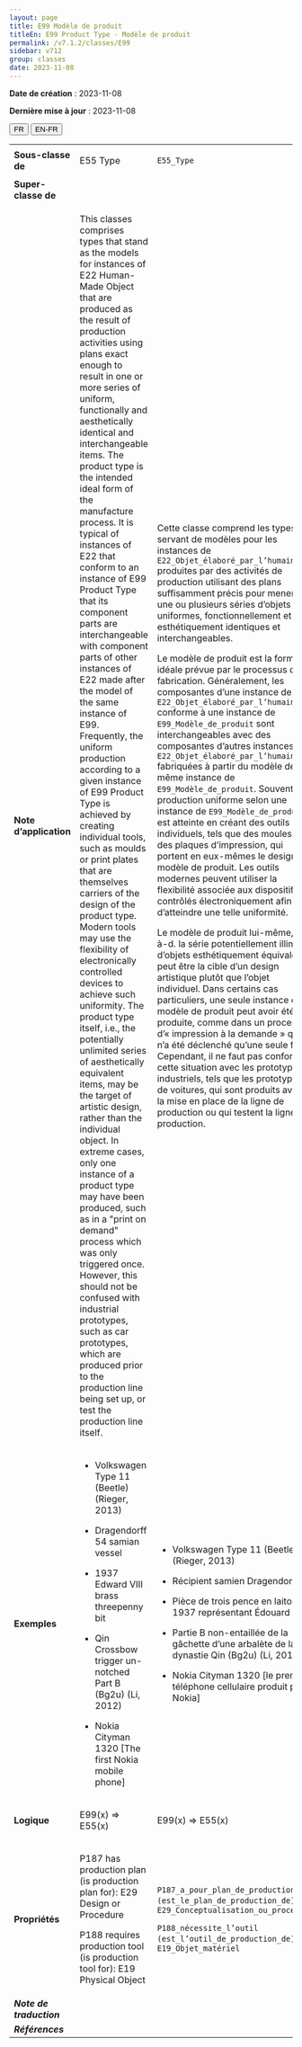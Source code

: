 ```yaml
---
layout: page
title: E99 Modèle de produit
titleEn: E99 Product Type - Modèle de produit
permalink: /v7.1.2/classes/E99
sidebar: v712
group: classes
date: 2023-11-08
---
```


**Date de création** : 2023-11-08

**Dernière mise à jour** : 2023-11-08

<div class="lang-buttons">
 <button id="fr" class="activate">FR</button>
 <button id="en-fr">EN-FR</button>
</div>

<table>
<tbody>
<tr>
<td><strong>Sous-classe de</strong></td>
<td class="en">
<p>E55 Type</p>
</td>
<td>
<p><code class="language-plaintext highlighter-rouge">E55_Type</code></p>
</td>
</tr>
<tr>
<td><strong>Super-classe de</strong></td>
<td class="en">
</td>
<td>
</td>
</tr>
<tr>
<td><strong>Note d’application</strong></td>
<td class="en">
<p>This classes comprises types that stand as the models for instances of E22 Human-Made Object that are produced as the result of production activities using plans exact enough to result in one or more series of uniform, functionally and aesthetically identical and interchangeable items. The product type is the intended ideal form of the manufacture process. It is typical of instances of E22 that conform to an instance of E99 Product Type that its component parts are interchangeable with component parts of other instances of E22 made after the model of the same instance of E99. Frequently, the uniform production according to a given instance of E99 Product Type is achieved by creating individual tools, such as moulds or print plates that are themselves carriers of the design of the product type. Modern tools may use the flexibility of electronically controlled devices to achieve such uniformity. The product type itself, i.e., the potentially unlimited series of aesthetically equivalent items, may be the target of artistic design, rather than the individual object. In extreme cases, only one instance of a product type may have been produced, such as in a "print on demand" process which was only triggered once. However, this should not be confused with industrial prototypes, such as car prototypes, which are produced prior to the production line being set up, or test the production line itself.</p>
</td>
<td>
<p>Cette classe comprend les types servant de modèles pour les instances de <code class="language-plaintext highlighter-rouge">E22_Objet_élaboré_par_l’humain</code> produites par des activités de production utilisant des plans suffisamment précis pour mener à une ou plusieurs séries d’objets uniformes, fonctionnellement et esthétiquement identiques et interchangeables. </p>
<p>Le modèle de produit est la forme idéale prévue par le processus de fabrication. Généralement, les composantes d’une instance de <code class="language-plaintext highlighter-rouge">E22_Objet_élaboré_par_l’humain</code> conforme à une instance de <code class="language-plaintext highlighter-rouge">E99_Modèle_de_produit</code> sont interchangeables avec des composantes d’autres instances de <code class="language-plaintext highlighter-rouge">E22_Objet_élaboré_par_l’humain</code> fabriquées à partir du modèle de la même instance de <code class="language-plaintext highlighter-rouge">E99_Modèle_de_produit</code>. Souvent, la production uniforme selon une instance de <code class="language-plaintext highlighter-rouge">E99_Modèle_de_produit</code> est atteinte en créant des outils individuels, tels que des moules ou des plaques d’impression, qui portent en eux-mêmes le design du modèle de produit. Les outils modernes peuvent utiliser la flexibilité associée aux dispositifs contrôlés électroniquement afin d’atteindre une telle uniformité. </p>
<p>Le modèle de produit lui-même, c.-à-d. la série potentiellement illimitée d’objets esthétiquement équivalents, peut être la cible d’un design artistique plutôt que l’objet individuel. Dans certains cas particuliers, une seule instance d’un modèle de produit peut avoir été produite, comme dans un processus d’« impression à la demande » qui n’a été déclenché qu’une seule fois. Cependant, il ne faut pas confondre cette situation avec les prototypes industriels, tels que les prototypes de voitures, qui sont produits avant la mise en place de la ligne de production ou qui testent la ligne de production. </p>
</td>
</tr>
<tr>
<td><strong>Exemples</strong></td>
<td class="en">
<ul>
<li><p>Volkswagen Type 11 (Beetle) (Rieger, 2013)</p>
</li>
<li><p>Dragendorff 54 samian vessel</p>
</li>
<li><p>1937 Edward VIII brass threepenny bit</p>
</li>
<li><p>Qin Crossbow trigger un-notched Part B (Bg2u) (Li, 2012)</p>
</li>
<li><p>Nokia Cityman 1320 [The first Nokia mobile phone]</p>
</li>
</ul>
</td>
<td>
<ul>
<li><p>Volkswagen Type 11 (Beetle) (Rieger, 2013)</p>
</li>
<li><p>Récipient samien Dragendorff 54</p>
</li>
<li><p>Pièce de trois pence en laiton de 1937 représentant Édouard VIII</p>
</li>
<li><p>Partie B non-entaillée de la gâchette d’une arbalète de la dynastie Qin (Bg2u) (Li, 2012)</p>
</li>
<li><p>Nokia Cityman 1320 [le premier téléphone cellulaire produit par Nokia]</p>
</li>
</ul>
</td>
</tr>
<tr>
<td><strong>Logique</strong></td>
<td class="en">
<p>E99(x) ⇒ E55(x)</p>
</td>
<td>
<p>E99(x) ⇒ E55(x)</p>
</td>
</tr>
<tr>
<td><strong>Propriétés</strong></td>
<td class="en">
<p>P187 has production plan (is production plan for): E29 Design or Procedure</p>
<p>P188 requires production tool (is production tool for): E19 Physical Object</p>
</td>
<td>
<p><code class="language-plaintext highlighter-rouge">P187_a_pour_plan_de_production (est_le_plan_de_production_de)</code> : <code class="language-plaintext highlighter-rouge">E29_Conceptualisation_ou_procédure</code></p>
<p><code class="language-plaintext highlighter-rouge">P188_nécessite_l’outil (est_l’outil_de_production_de)</code> : <code class="language-plaintext highlighter-rouge">E19_Objet_matériel</code></p>
</td>
</tr>
<tr>
<td><strong><em>Note de traduction</em></strong></td>
<td colspan="2">
</td>
</tr>
<tr>
<td><strong><em>Références</em></strong></td>
<td colspan="2">
<p><em></em></p>
</td>
</tr>
</tbody>
</table>
